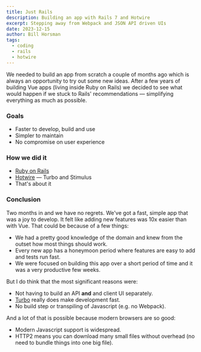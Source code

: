 ```yaml
---
title: Just Rails
description: Building an app with Rails 7 and Hotwire
excerpt: Stepping away from Webpack and JSON API driven UIs
date: 2023-12-15
author: Bill Horsman
tags:
  - coding
  - rails
  - hotwire
---
```


We needed to build an app from scratch a couple of months ago which is always an opportunity to try out some new ideas. After a few years of building Vue apps (living inside Ruby on Rails) we decided to see what would happen if we stuck to Rails' recommendations &mdash; simplifying everything as much as possible.

### Goals

- Faster to develop, build and use
- Simpler to maintain
- No compromise on user experience

### How we did it

- [Ruby on Rails](https://rubyonrails.org/)
- [Hotwire](https://hotwired.dev/) &mdash; Turbo and Stimulus
- That's about it

### Conclusion

Two months in and we have no regrets. We've got a fast, simple app that was a joy to develop. It felt like adding new features was 10x easier than with Vue. That could be because of a few things:

- We had a pretty good knowledge of the domain and knew from the outset how most things should work.
- Every new app has a honeymoon period where features are easy to add and tests run fast.
- We were focused on building this app over a short period of time and it was a very productive few weeks.

But I do think that the most significant reasons were:

- Not having to build an API **and** and client UI separately.
- [Turbo](https://turbo.hotwired.dev/) really does make development fast.
- No build step or transpiling of Javascript (e.g. no Webpack).

And a lot of that is possible because modern browsers are so good:

- Modern Javascript support is widespread.
- HTTP2 means you can download many small files without overhead (no need to bundle things into one big file).
